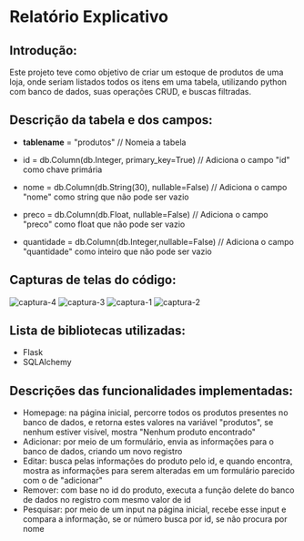 # Relatório Explicativo

Introdução:
-
Este projeto teve como objetivo de criar um estoque de produtos de uma loja, onde seriam listados todos os itens em uma tabela, utilizando python com banco de dados, suas operações CRUD, e buscas filtradas.

Descrição da tabela e dos campos: 
-
  - __tablename__ = "produtos"  // Nomeia a tabela

  - id = db.Column(db.Integer, primary_key=True)  // Adiciona o campo "id" como chave primária
  - nome = db.Column(db.String(30), nullable=False)  // Adiciona o campo "nome" como string que não pode ser vazio
  - preco = db.Column(db.Float, nullable=False)  // Adiciona o campo "preco" como float que não pode ser vazio
  - quantidade = db.Column(db.Integer,nullable=False)  // Adiciona o campo "quantidade" como inteiro que não pode ser vazio

Capturas de telas do código:
- 
![captura-4](https://github.com/user-attachments/assets/b8b45bd7-53dc-4503-a103-71d0c7b5afec)
![captura-3](https://github.com/user-attachments/assets/62439039-c32b-4174-947b-0140f6b15bc3)
![captura-1](https://github.com/user-attachments/assets/cecaf467-d994-4f4e-9679-587f8fb910a7)
![captura-2](https://github.com/user-attachments/assets/231d2abd-3e33-4bc7-ad26-870c63b30c21)

Lista de bibliotecas utilizadas: 
-
- Flask
- SQLAlchemy

Descrições das funcionalidades implementadas:
-
- Homepage: na página inicial, percorre todos os produtos presentes no banco de dados, e retorna estes valores na variável "produtos", se nenhum estiver visível, mostra "Nenhum produto encontrado"
- Adicionar: por meio de um formulário, envia as informações para o banco de dados, criando um novo registro
- Editar: busca pelas informações do produto pelo id, e quando encontra, mostra as informações para serem alteradas em um formulário parecido com o de "adicionar"
- Remover: com base no id do produto, executa a função delete do banco de dados no registro com mesmo valor de id
- Pesquisar: por meio de um input na página inicial, recebe esse input e compara a informação, se or número busca por id, se não procura por nome
